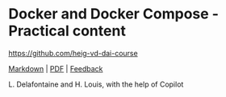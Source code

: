 [markdown]: https://github.com/heig-vd-dai-course/heig-vd-dai-course/blob/main/08-docker-and-docker-compose/PRACTICAL_CONTENT.md
[pdf]: https://heig-vd-dai-course.github.io/heig-vd-dai-course/08-docker-and-docker-compose/08-docker-and-docker-compose-practical-content.pdf
[feedback]: https://github.com/orgs/heig-vd-dai-course/discussions/1

# Docker and Docker Compose - Practical content

<https://github.com/heig-vd-dai-course>

[Markdown][markdown] | [PDF][pdf] | [Feedback][feedback]

L. Delafontaine and H. Louis, with the help of Copilot

